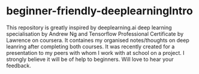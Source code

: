 # beginner-friendly-deeplearningIntro
This repository is greatly inspired by deeplearning.ai deep learning specialisation by Andrew Ng and Tensorflow Professional Certificate by Lawrence on coursera.  It containes my organised notes/thoughts on deep leanring after completing both courses. It was recently created for a presentation to my peers with whom I work with at school on a project. I strongly believe it will be of help to beginners. Will love to hear your feedback.

